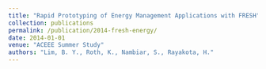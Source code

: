```yaml
---
title: "Rapid Prototyping of Energy Management Applications with FRESH"
collection: publications
permalink: /publication/2014-fresh-energy/
date: 2014-01-01
venue: "ACEEE Summer Study"
authors: "Lim, B. Y., Roth, K., Nambiar, S., Rayakota, H."
---
```

